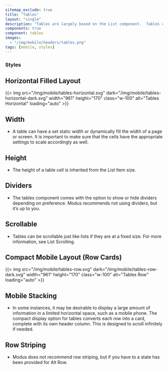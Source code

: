 ```yaml
---
sitemap_exclude: true
title: "Tables"
layout: "single"
description: "Tables are largely based on the List component.  Tables can be stacked horizontally and vertically in multiple rows and columns, whereas Lists can only be stacked vertically in a single column."
components: true
component: tables
images:
  - "/img/mobile/headers/tables.png"
tags: [mobile, styles]
---
```


### Styles

## Horizontal Filled Layout

{{< img src="/img/mobile/tables-horizontal.svg" dark="/img/mobile/tables-horizontal-dark.svg" width="961" height="170" class="w-100" alt="Tables Horizontal" loading="auto" >}}

## Width

- A table can have a set static width or dynamically fill the width of a page or screen.  It is important to make sure that the cells have the appropriate settings to scale accordingly as well.

## Height

- The height of a table cell is inherited from the List Item size.

## Dividers

- The tables component comes with the option to show or hide dividers depending on preference.  Modus recommends not using dividers, but it’s up to you.

## Scrollable

- Tables can be scrollable just like lists if they are at a fixed size.  For more information, see List Scrolling.

## Compact Mobile Layout (Row Cards)

{{< img src="/img/mobile/tables-row.svg" dark="/img/mobile/tables-row-dark.svg" width="961" height="170" class="w-100" alt="Tables Row" loading="auto" >}}

## Mobile Stacking

- In some instances, it may be desirable to display a large amount of information in a limited horizontal space, such as a mobile phone.  The compact display option for tables converts each row into a card, complete with its own header column.  This is designed to scroll infinitely if needed.

## Row Striping

- Modus does not recommend row striping, but if you have to a state has been provided for Alt Row.
